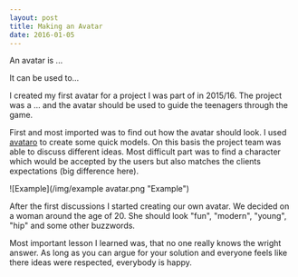 ```yaml
---
layout: post
title: Making an Avatar
date: 2016-01-05
---
```


An avatar is ...

It can be used to...

I created my first avatar for a project I was part of in 2015/16. The project was a ... and the avatar should be used to guide the teenagers through the game.

First and most imported was to find out how the avatar should look. I used [avataro](http://www.avataro.de) to create some quick models. On this basis the project team was able to discuss different ideas. Most difficult part was to find a character which would be accepted by the users but also matches the clients expectations (big difference here).

![Example](/img/example avatar.png "Example")

After the first discussions I started creating our own avatar. We decided on a woman around the age of 20. She should look "fun", "modern", "young", "hip" and some other buzzwords.

Most important lesson I learned was, that no one really knows the wright answer. As long as you can argue for your solution and everyone feels like there ideas were respected, everybody is happy.
